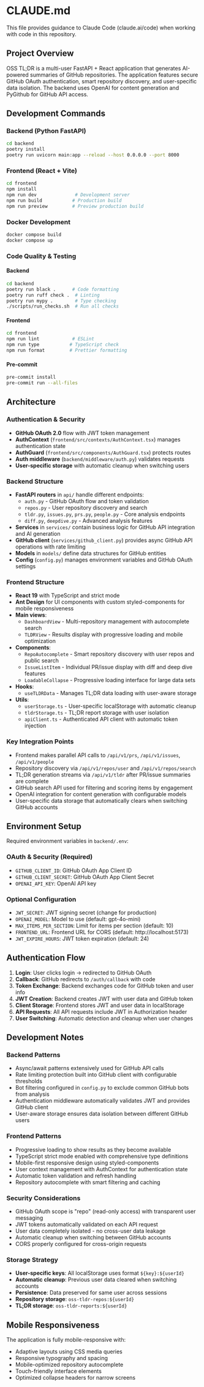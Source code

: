 # CLAUDE.md

This file provides guidance to Claude Code (claude.ai/code) when working with code in this repository.

## Project Overview

OSS TL;DR is a multi-user FastAPI + React application that generates AI-powered summaries of GitHub repositories. The application features secure GitHub OAuth authentication, smart repository discovery, and user-specific data isolation. The backend uses OpenAI for content generation and PyGithub for GitHub API access.

## Development Commands

### Backend (Python FastAPI)
```bash
cd backend
poetry install
poetry run uvicorn main:app --reload --host 0.0.0.0 --port 8000
```

### Frontend (React + Vite)
```bash
cd frontend
npm install
npm run dev              # Development server
npm run build           # Production build
npm run preview         # Preview production build
```

### Docker Development
```bash
docker compose build
docker compose up
```

### Code Quality & Testing

#### Backend
```bash
cd backend
poetry run black .      # Code formatting
poetry run ruff check .  # Linting
poetry run mypy .        # Type checking
./scripts/run_checks.sh  # Run all checks
```

#### Frontend
```bash
cd frontend
npm run lint            # ESLint
npm run type           # TypeScript check
npm run format         # Prettier formatting
```

#### Pre-commit
```bash
pre-commit install
pre-commit run --all-files
```

## Architecture

### Authentication & Security
- **GitHub OAuth 2.0** flow with JWT token management
- **AuthContext** (`frontend/src/contexts/AuthContext.tsx`) manages authentication state
- **AuthGuard** (`frontend/src/components/AuthGuard.tsx`) protects routes
- **Auth middleware** (`backend/middleware/auth.py`) validates requests
- **User-specific storage** with automatic cleanup when switching users

### Backend Structure
- **FastAPI routers** in `api/` handle different endpoints:
  - `auth.py` - GitHub OAuth flow and token validation
  - `repos.py` - User repository discovery and search
  - `tldr.py`, `issues.py`, `prs.py`, `people.py` - Core analysis endpoints
  - `diff.py`, `deepdive.py` - Advanced analysis features
- **Services** in `services/` contain business logic for GitHub API integration and AI generation
- **GitHub client** (`services/github_client.py`) provides async GitHub API operations with rate limiting
- **Models** in `models/` define data structures for GitHub entities
- **Config** (`config.py`) manages environment variables and GitHub OAuth settings

### Frontend Structure
- **React 19** with TypeScript and strict mode
- **Ant Design** for UI components with custom styled-components for mobile responsiveness
- **Main views**:
  - `DashboardView` - Multi-repository management with autocomplete search
  - `TLDRView` - Results display with progressive loading and mobile optimization
- **Components**:
  - `RepoAutocomplete` - Smart repository discovery with user repos and public search
  - `IssueListItem` - Individual PR/issue display with diff and deep dive features
  - `LoadableCollapse` - Progressive loading interface for large data sets
- **Hooks**:
  - `useTLDRData` - Manages TL;DR data loading with user-aware storage
- **Utils**:
  - `userStorage.ts` - User-specific localStorage with automatic cleanup
  - `tldrStorage.ts` - TL;DR report storage with user isolation
  - `apiClient.ts` - Authenticated API client with automatic token injection

### Key Integration Points
- Frontend makes parallel API calls to `/api/v1/prs`, `/api/v1/issues`, `/api/v1/people`
- Repository discovery via `/api/v1/repos/user` and `/api/v1/repos/search`
- TL;DR generation streams via `/api/v1/tldr` after PR/issue summaries are complete
- GitHub search API used for filtering and scoring items by engagement
- OpenAI integration for content generation with configurable models
- User-specific data storage that automatically clears when switching GitHub accounts

## Environment Setup

Required environment variables in `backend/.env`:

### OAuth & Security (Required)
- `GITHUB_CLIENT_ID`: GitHub OAuth App Client ID
- `GITHUB_CLIENT_SECRET`: GitHub OAuth App Client Secret
- `OPENAI_API_KEY`: OpenAI API key

### Optional Configuration
- `JWT_SECRET`: JWT signing secret (change for production)
- `OPENAI_MODEL`: Model to use (default: gpt-4o-mini)
- `MAX_ITEMS_PER_SECTION`: Limit for items per section (default: 10)
- `FRONTEND_URL`: Frontend URL for CORS (default: http://localhost:5173)
- `JWT_EXPIRE_HOURS`: JWT token expiration (default: 24)

## Authentication Flow

1. **Login**: User clicks login → redirected to GitHub OAuth
2. **Callback**: GitHub redirects to `/auth/callback` with code
3. **Token Exchange**: Backend exchanges code for GitHub token and user info
4. **JWT Creation**: Backend creates JWT with user data and GitHub token
5. **Client Storage**: Frontend stores JWT and user data in localStorage
6. **API Requests**: All API requests include JWT in Authorization header
7. **User Switching**: Automatic detection and cleanup when user changes

## Development Notes

### Backend Patterns
- Async/await patterns extensively used for GitHub API calls
- Rate limiting protection built into GitHub client with configurable thresholds
- Bot filtering configured in `config.py` to exclude common GitHub bots from analysis
- Authentication middleware automatically validates JWT and provides GitHub client
- User-aware storage ensures data isolation between different GitHub users

### Frontend Patterns
- Progressive loading to show results as they become available
- TypeScript strict mode enabled with comprehensive type definitions
- Mobile-first responsive design using styled-components
- User context management with AuthContext for authentication state
- Automatic token validation and refresh handling
- Repository autocomplete with smart filtering and caching

### Security Considerations
- GitHub OAuth scope is "repo" (read-only access) with transparent user messaging
- JWT tokens automatically validated on each API request
- User data completely isolated - no cross-user data leakage
- Automatic cleanup when switching between GitHub accounts
- CORS properly configured for cross-origin requests

### Storage Strategy
- **User-specific keys**: All localStorage uses format `${key}:${userId}`
- **Automatic cleanup**: Previous user data cleared when switching accounts
- **Persistence**: Data preserved for same user across sessions
- **Repository storage**: `oss-tldr-repos:${userId}`
- **TL;DR storage**: `oss-tldr-reports:${userId}`

## Mobile Responsiveness

The application is fully mobile-responsive with:
- Adaptive layouts using CSS media queries
- Responsive typography and spacing
- Mobile-optimized repository autocomplete
- Touch-friendly interface elements
- Optimized collapse headers for narrow screens